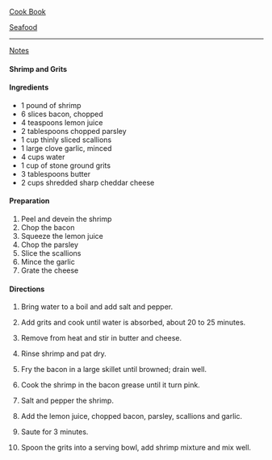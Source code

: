 [Cook Book](https://github.com/vmsmith/CookBook/blob/master/README.md)  

[Seafood](https://github.com/vmsmith/CookBook/blob/master/fish_shellfish.md)  

-----  

[Notes](https://github.com/vmsmith/CookBook/blob/master/notes.md)  

#### Shrimp and Grits  

#### Ingredients  

* 1 pound of shrimp  
* 6 slices bacon, chopped  
* 4 teaspoons lemon juice  
* 2 tablespoons chopped parsley  
* 1 cup thinly sliced scallions  
* 1 large clove garlic, minced  
* 4 cups water  
* 1 cup of stone ground grits  
* 3 tablespoons butter  
* 2 cups shredded sharp cheddar cheese  

#### Preparation

1. Peel and devein the shrimp
2. Chop the bacon
3. Squeeze the lemon juice
4. Chop the parsley
5. Slice the scallions
6. Mince the garlic
7. Grate the cheese

#### Directions

1. Bring water to a boil and add salt and pepper. 
2. Add grits and cook until water is absorbed, about 20 to 25 minutes. 
3. Remove from heat and stir in butter and cheese.

4. Rinse shrimp and pat dry. 
5. Fry the bacon in a large skillet until browned; drain well. 
6. Cook the shrimp in the bacon grease until it turn pink. 
7. Salt and pepper the shrimp.
8. Add the lemon juice, chopped bacon, parsley, scallions and garlic. 
9. Saute for 3 minutes.

10. Spoon the grits into a serving bowl, add shrimp mixture and mix well. 

